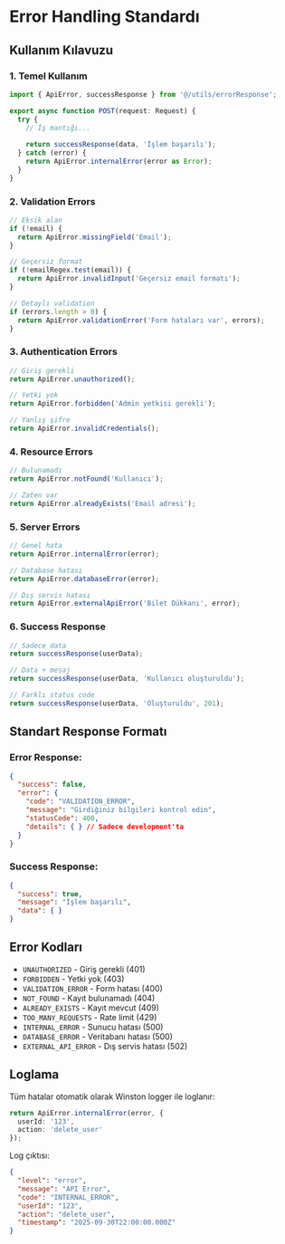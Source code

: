 # Error Handling Standardı

## Kullanım Kılavuzu

### 1. Temel Kullanım

```typescript
import { ApiError, successResponse } from '@/utils/errorResponse';

export async function POST(request: Request) {
  try {
    // İş mantığı...
    
    return successResponse(data, 'İşlem başarılı');
  } catch (error) {
    return ApiError.internalError(error as Error);
  }
}
```

### 2. Validation Errors

```typescript
// Eksik alan
if (!email) {
  return ApiError.missingField('Email');
}

// Geçersiz format
if (!emailRegex.test(email)) {
  return ApiError.invalidInput('Geçersiz email formatı');
}

// Detaylı validation
if (errors.length > 0) {
  return ApiError.validationError('Form hataları var', errors);
}
```

### 3. Authentication Errors

```typescript
// Giriş gerekli
return ApiError.unauthorized();

// Yetki yok
return ApiError.forbidden('Admin yetkisi gerekli');

// Yanlış şifre
return ApiError.invalidCredentials();
```

### 4. Resource Errors

```typescript
// Bulunamadı
return ApiError.notFound('Kullanıcı');

// Zaten var
return ApiError.alreadyExists('Email adresi');
```

### 5. Server Errors

```typescript
// Genel hata
return ApiError.internalError(error);

// Database hatası
return ApiError.databaseError(error);

// Dış servis hatası
return ApiError.externalApiError('Bilet Dükkanı', error);
```

### 6. Success Response

```typescript
// Sadece data
return successResponse(userData);

// Data + mesaj
return successResponse(userData, 'Kullanıcı oluşturuldu');

// Farklı status code
return successResponse(userData, 'Oluşturuldu', 201);
```

## Standart Response Formatı

### Error Response:
```json
{
  "success": false,
  "error": {
    "code": "VALIDATION_ERROR",
    "message": "Girdiğiniz bilgileri kontrol edin",
    "statusCode": 400,
    "details": { } // Sadece development'ta
  }
}
```

### Success Response:
```json
{
  "success": true,
  "message": "İşlem başarılı",
  "data": { }
}
```

## Error Kodları

- `UNAUTHORIZED` - Giriş gerekli (401)
- `FORBIDDEN` - Yetki yok (403)
- `VALIDATION_ERROR` - Form hatası (400)
- `NOT_FOUND` - Kayıt bulunamadı (404)
- `ALREADY_EXISTS` - Kayıt mevcut (409)
- `TOO_MANY_REQUESTS` - Rate limit (429)
- `INTERNAL_ERROR` - Sunucu hatası (500)
- `DATABASE_ERROR` - Veritabanı hatası (500)
- `EXTERNAL_API_ERROR` - Dış servis hatası (502)

## Loglama

Tüm hatalar otomatik olarak Winston logger ile loglanır:

```typescript
return ApiError.internalError(error, {
  userId: '123',
  action: 'delete_user'
});
```

Log çıktısı:
```json
{
  "level": "error",
  "message": "API Error",
  "code": "INTERNAL_ERROR",
  "userId": "123",
  "action": "delete_user",
  "timestamp": "2025-09-30T22:00:00.000Z"
}
```
